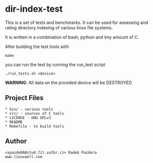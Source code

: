 # dir-index-test #

This is a set of tests and benchmarks. It can be used for assessing and
rating directory indexing of various linux file systems.

It is written in a combination of bash, python and tiny amount of C.

After building the test tools with

    make

you can run the test by running the run_test script

    ./run_tests.sh <device>

**WARNING**: All data on the provided device will be DESTROYED

## Project Files
    * bin/ - various tools
    * src/ - sources of C tools
    * LICENSE - GNU GPLv3
    * README
    * Makefile - to build tools

## Author
    <xpazde00@stud.fit.vutbr.cz> Radek Pazdera
    www.linuxwell.com
